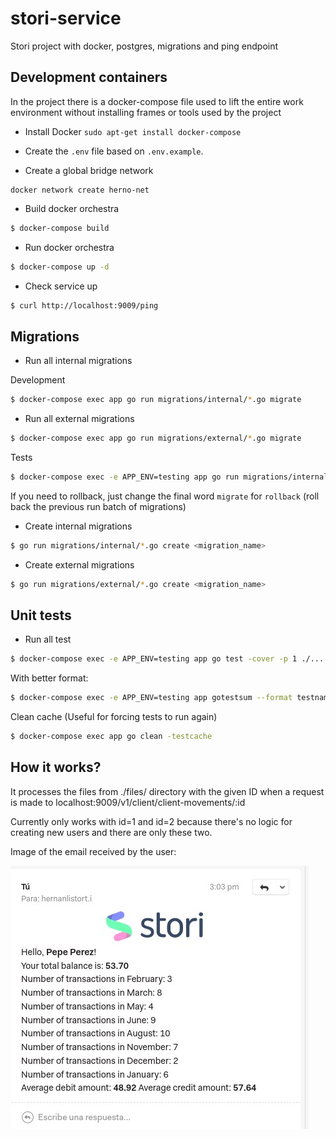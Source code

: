 # stori-service

Stori project with docker, postgres, migrations and ping endpoint

## Development containers

In the project there is a docker-compose file used to lift the entire work environment without installing frames or tools used by the project

-   Install Docker `sudo apt-get install docker-compose`

-   Create the `.env` file based on `.env.example`.

-   Create a global bridge network

```
docker network create herno-net
```

-   Build docker orchestra

```bash
$ docker-compose build
```

-   Run docker orchestra

```bash
$ docker-compose up -d
```

-   Check service up

```bash
$ curl http://localhost:9009/ping
```

## Migrations

-   Run all internal migrations

Development

```bash
$ docker-compose exec app go run migrations/internal/*.go migrate
```

-   Run all external migrations

```bash
$ docker-compose exec app go run migrations/external/*.go migrate
```

Tests

```bash
$ docker-compose exec -e APP_ENV=testing app go run migrations/internal/*.go migrate
```

If you need to rollback, just change the final word `migrate` for `rollback` (roll back the previous run batch of migrations)

-   Create internal migrations

```bash
$ go run migrations/internal/*.go create <migration_name>
```

-   Create external migrations

```bash
$ go run migrations/external/*.go create <migration_name>
```

## Unit tests

-   Run all test

```bash
$ docker-compose exec -e APP_ENV=testing app go test -cover -p 1 ./...
```

With better format:

```bash
$ docker-compose exec -e APP_ENV=testing app gotestsum --format testname -- ./... -p 1 -count 1 -cover -coverprofile cover.out
```

Clean cache (Useful for forcing tests to run again)

```bash
$ docker-compose exec app go clean -testcache
```

## How it works?
It processes the files from ./files/ directory with the given ID when a request is made to
localhost:9009/v1/client/client-movements/:id

Currently only works with id=1 and id=2 because there's no logic for creating new users and there are only these two.

Image of the email received by the user:

![email](./imgs/email.jpg)